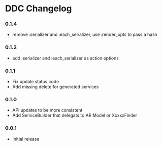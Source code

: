 # DDC Changelog

### 0.1.4

* remove :serializer and :each_serializer,  use :render_opts to pass a hash

### 0.1.2

* add :serializer and :each_serializer as action options

### 0.1.1

* Fix update status code
* Add missing delete for generated services

### 0.1.0

* API updates to be more consistent
* Add ServiceBuilder that delegats to AR Model or XxxxxFinder

### 0.0.1

* Initial release
